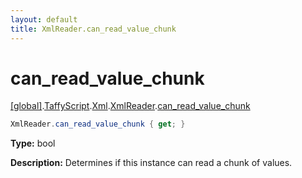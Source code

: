 ```yaml
---
layout: default
title: XmlReader.can_read_value_chunk
---
```


# can_read_value_chunk

[\[global\]]({{site.baseurl}}/docs/).[TaffyScript]({{site.baseurl}}/docs/TaffyScript/).[Xml]({{site.baseurl}}/docs/TaffyScript/Xml/).[XmlReader]({{site.baseurl}}/docs/TaffyScript/Xml/XmlReader/).[can_read_value_chunk]({{site.baseurl}}/docs/TaffyScript/Xml/XmlReader/can_read_value_chunk/)

```cs
XmlReader.can_read_value_chunk { get; }
```

**Type:** bool

**Description:** Determines if this instance can read a chunk of values.
